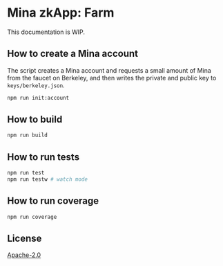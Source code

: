 # Mina zkApp: Farm

This documentation is WIP.

## How to create a Mina account

The script creates a Mina account and requests a small amount of Mina from the faucet on Berkeley, and then writes the private and public key to `keys/berkeley.json`.

```sh
npm run init:account
```

## How to build

```sh
npm run build
```

## How to run tests

```sh
npm run test
npm run testw # watch mode
```

## How to run coverage

```sh
npm run coverage
```

## License

[Apache-2.0](LICENSE)
